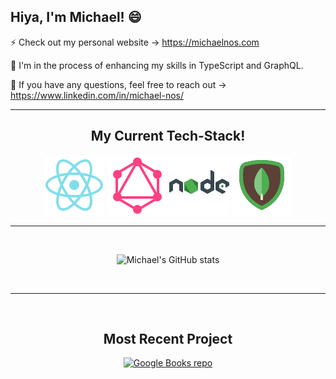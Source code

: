 <h2>
  Hiya, I'm Michael! 😄
</h2>

<p>
 ⚡ Check out my personal website &#8594;
 <a href="https://michaelnos.com" target="_blank">https://michaelnos.com</a>
</p>

<p>
  🌱 I'm in the process of enhancing my skills in TypeScript and GraphQL.
</p>

<p>
  💬 If you have any questions, feel free to reach out &#8594;
   <a href="https://www.linkedin.com/in/michael-nos/" target="_blank">https://www.linkedin.com/in/michael-nos/</a>
</p>

---

<h2 align="center">
  My Current Tech-Stack!
</h2>

<p align="center">
  <img src="./images/icons8-react-native-96.png" alt="React Logo">
  <img src="./images/icons8-graphql-96.png" alt="GraphQL Logo">
  <img src="./images/icons8-nodejs-96.png" alt="NodeJS Logo">
  <img src="./images/icons8-mongodb-96.png" alt="MongoDB Logo">
</p>

---

<br />

<p align="center">
  <img src="https://github-readme-stats.vercel.app/api?username=mmnos&hide=contribs,issues&theme=tokyonight)](https://github.com/mmnos/github-readme-stats" alt="Michael's GitHub stats">
</p>

<br />

---

<br />

<h2 align="center">
  Most Recent Project
</h2>

<p align="center">
  <a href="https://github.com/mmnos/react-google-books" target="_blank">
  <img src="https://github-readme-stats.vercel.app/api/pin/?username=mmnos&repo=react-google-books" alt="Google Books repo">
  </a>
</p>

<!--
**mmnos/mmnos** is a ✨ _special_ ✨ repository because its `README.md` (this file) appears on your GitHub profile.

Here are some ideas to get you started:

- 🔭 I’m currently working on ...
- 🌱 I’m currently learning ...
- 👯 I’m looking to collaborate on ...
- 🤔 I’m looking for help with ...
- 💬 Ask me about ...
- 📫 How to reach me: ...
- 😄 Pronouns: ...
- ⚡ Fun fact: ...
- 👋
-->
